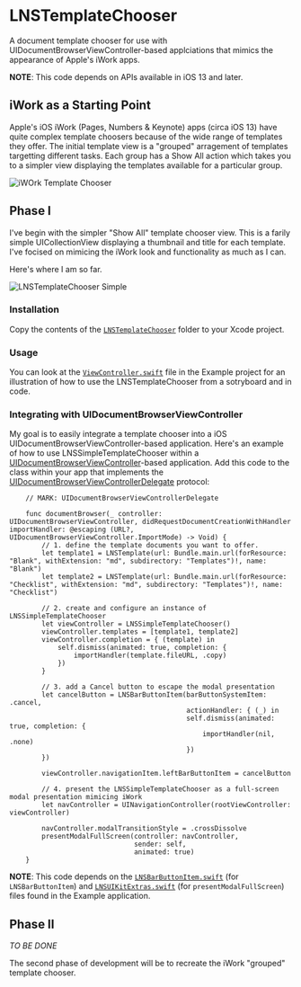 # LNSTemplateChooser

A document template chooser for use with UIDocumentBrowserViewController-based applciations that mimics the appearance of Apple's iWork apps.

__NOTE__: This code depends on APIs available in iOS 13 and later.

## iWork as a Starting Point

Apple's iOS iWork (Pages, Numbers &amp; Keynote) apps (circa iOS 13) have quite complex template choosers because of the wide range of templates they offer.  The initial template view is a "grouped" arragement of templates targetting different tasks.  Each group has a Show All action which takes you to a simpler view displaying the templates available for a particular group.

![iWOrk Template Chooser](Assets/iWorkTemplateChooser.png)

## Phase I

I've begin with the simpler "Show All" template chooser view.  This is a farily simple UICollectionView displaying a thumbnail and title for each template.  I've focised on mimicing the iWork look and functionality as much as I can.

Here's where I am so far.

![LNSTemplateChooser Simple](Assets/LNSTemplateChooser.png)

### Installation

Copy the contents of the [`LNSTemplateChooser`](https://github.com/alldritt/LNSTemplateChooser/tree/master/LNSTemplateCooser) folder to your Xcode project.  

### Usage

You can look at the [`ViewController.swift`](https://github.com/alldritt/LNSTemplateChooser/blob/master/Example/ViewController.swift) file in the Example project for an illustration of how to use the LNSTemplateChooser from a sotryboard and in code.

### Integrating with UIDocumentBrowserViewController

My goal is to easily integrate a template chooser into a iOS UIDocumentBrowserViewController-based application.  Here's an example of how to use LNSSimpleTemplateChooser within a [UIDocumentBrowserViewController](https://developer.apple.com/documentation/uikit/uidocumentbrowserviewcontroller)-based application.  Add this code to the class within your app that implements the [UIDocumentBrowserViewControllerDelegate](https://developer.apple.com/documentation/uikit/uidocumentbrowserviewcontrollerdelegate) protocol:

```
    // MARK: UIDocumentBrowserViewControllerDelegate
    
    func documentBrowser(_ controller: UIDocumentBrowserViewController, didRequestDocumentCreationWithHandler importHandler: @escaping (URL?, UIDocumentBrowserViewController.ImportMode) -> Void) {
        // 1. define the template documents you want to offer.
        let template1 = LNSTemplate(url: Bundle.main.url(forResource: "Blank", withExtension: "md", subdirectory: "Templates")!, name: "Blank")
        let template2 = LNSTemplate(url: Bundle.main.url(forResource: "Checklist", withExtension: "md", subdirectory: "Templates")!, name: "Checklist")
        
        // 2. create and configure an instance of LNSSimpleTemplateChooser
        let viewController = LNSSimpleTemplateChooser()
        viewController.templates = [template1, template2]
        viewController.completion = { (template) in
            self.dismiss(animated: true, completion: {
                importHandler(template.fileURL, .copy)
            })
        }

        // 3. add a Cancel button to escape the modal presentation
        let cancelButton = LNSBarButtonItem(barButtonSystemItem: .cancel,
                                            actionHandler: { (_) in
                                            self.dismiss(animated: true, completion: {
                                                importHandler(nil, .none)
                                            })
        })
        
        viewController.navigationItem.leftBarButtonItem = cancelButton

        // 4. present the LNSSimpleTemplateChooser as a full-screen modal presentation mimicing iWork
        let navController = UINavigationController(rootViewController: viewController)

        navController.modalTransitionStyle = .crossDissolve
        presentModalFullScreen(controller: navController,
                               sender: self,
                               animated: true)
    }
```

__NOTE__: This code depends on the [`LNSBarButtonItem.swift`](https://github.com/alldritt/LNSTemplateChooser/blob/master/Example/LNSBarButtonItem.swift) (for `LNSBarButtonItem`) and [`LNSUIKitExtras.swift`](https://github.com/alldritt/LNSTemplateChooser/blob/master/Example/LNSUIKitExtras.swift) (for `presentModalFullScreen`) files found in the Example application.

## Phase II

_TO BE DONE_

The second phase of development will be to recreate the iWork "grouped" template chooser.